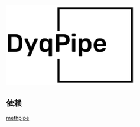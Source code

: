 <img src="https://github.com/hcyvan/DyqPipe/raw/main/res/logo.png" alt="drawing" width="350"/>

## 依赖



[methpipe](https://github.com/smithlabcode/methpipe)